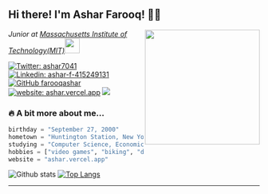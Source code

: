 <h2> Hi there! I'm Ashar Farooq! 👋🏽</h2>
<img align='right' src="https://media.giphy.com/media/l3vR85PnGsBwu1PFK/giphy.gif" width="230">
<p><em>Junior at <a target="_blank" href="http://web.mit.edu/">Massachusetts Institute of Technology(MIT)</a><img src="https://images.squarespace-cdn.com/content/v1/5cdb2f71f4e53161eb7561c7/1558015603977-O3VWZLA8969GZRLG8CMR/Dome+sketchy-02.png?format=2500w" width="30"></br>
</em></p>

[![Twitter: ashar7041](https://img.shields.io/twitter/follow/ashar7041?style=social)](https://twitter.com/ashar7041)
[![Linkedin: ashar-f-415249131](https://img.shields.io/badge/-asharfarooq-blue?style=flat-square&logo=Linkedin&logoColor=white&link=https://www.linkedin.com/in/ashar-f-415249131/)](https://www.linkedin.com/in/ashar-f-415249131/)
[![GitHub farooqashar](https://img.shields.io/github/followers/farooqashar?label=follow&style=social)](https://github.com/farooqashar)
[![website: ashar.vercel.app](https://img.shields.io/badge/Website-ashar.vercel.app-blue?style=social)](https://ashar.vercel.app)
![](https://visitor-badge.laobi.icu/badge?page_id=farooqashar.farooqashar)


### 🔥 A bit more about me...  

```python
birthday = "September 27, 2000"
hometown = "Huntington Station, New York"
studying = "Computer Science, Economics, and Data Science"
hobbies = ["video games", "biking", "driving", "traveling", "watching YouTube"]
website = "ashar.vercel.app"
```
![Github stats](https://github-readme-stats.vercel.app/api?username=farooqashar&show_icons=true&theme=tokyonight&hide=stars,issues&count_private=true)
[![Top Langs](https://github-readme-stats.vercel.app/api/top-langs/?username=farooqashar&layout=compact&theme=tokyonight&langs_count=8)](https://github.com/farooqashar/)

---
